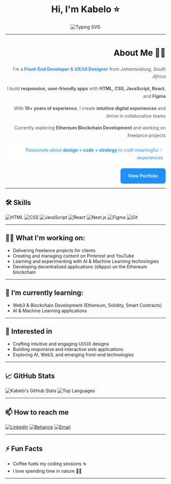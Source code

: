 <h1 align="center">Hi, I'm Kabelo ⭐</h1>





<div align="center">

![Typing SVG](https://readme-typing-svg.herokuapp.com?font=Fira+Code&size=24&pause=1000&color=1E90FF&background=FFFFFF&width=820&lines=AI+-+Front-End+Developer+%26+UX%2FUI+Product+Designer)

</div>


---

<section style="font-family: 'Inter', sans-serif; direction: rtl; text-align: right; line-height: 1.7; color: #555555; max-width: 700px; margin: 0 auto;">
  <h2 style="color: #111111; font-size: 26px; margin-bottom: 16px;">👨‍💻 About Me</h2>
  <p>I'm a <strong style="color: #1E90FF;">Front-End Developer</strong> & <strong style="color: #1E90FF;">UX/UI Designer</strong> from <em>Johannesburg, South Africa</em>.</p>
  <p>I build <strong>responsive, user-friendly apps</strong> with <strong>HTML, CSS, JavaScript, React</strong>, and <strong>Figma</strong>.</p>
  <p>With <strong>10+ years of experience</strong>, I create <strong>intuitive digital experiences</strong> and thrive in collaborative teams.</p>
  <p>Currently exploring <strong>Ethereum Blockchain Development</strong> and working on freelance projects.</p>
  <p style="color: #1E90FF; background-color: #ffffff; font-family: 'Inter', sans-serif; padding: 8px; border-radius: 4px;">
  ✨ Passionate about <strong>design + code + strategy</strong> to craft meaningful experiences.
</p>

  <!-- Portfolio Button -->
  <p>
    <a href="https://www.behance.net/kabelomaitisa1" target="_blank" 
       style="display: inline-block; background-color: #1E90FF; color: #ffffff; padding: 12px 24px; border-radius: 8px; text-decoration: none; font-weight: 600; transition: background-color 0.3s;">
      View Portfolio
    </a>
  </p>
</section>


---

## 🛠️ Skills
![HTML](https://img.shields.io/badge/HTML-E34F26?style=for-the-badge&logo=html5&logoColor=white)
![CSS](https://img.shields.io/badge/CSS-1572B6?style=for-the-badge&logo=css3&logoColor=white)
![JavaScript](https://img.shields.io/badge/JavaScript-F7DF1E?style=for-the-badge&logo=javascript&logoColor=black)
![React](https://img.shields.io/badge/React-61DAFB?style=for-the-badge&logo=react&logoColor=black)
![Next.js](https://img.shields.io/badge/Next.js-000000?style=for-the-badge&logo=nextdotjs&logoColor=white)
![Figma](https://img.shields.io/badge/Figma-F24E1E?style=for-the-badge&logo=figma&logoColor=white)
![Git](https://img.shields.io/badge/Git-F05032?style=for-the-badge&logo=git&logoColor=white)

---

## 🧑‍🚀 What I'm working on:

- Delivering freelance projects for clients
- Creating and managing content on Pinterest and YouTube
- Learning and experimenting with AI & Machine Learning technologies
- Developing decentralized applications (dApps) on the Ethereum blockchain

---

## 🌱 I’m currently learning:
- Web3 & Blockchain Development (Ethereum, Solidity, Smart Contracts)
- AI & Machine Learning applications

---
 
## 🤖 Interested in
- Crafting intuitive and engaging UI/UX designs
- Building responsive and interactive web applications
- Exploring AI, Web3, and emerging front-end technologies

---

## 📈 GitHub Stats
![Kabelo's GitHub Stats](https://github-readme-stats.vercel.app/api?username=KabeloM13&show_icons=true&bg_color=ffffff)
![Top Languages](https://github-readme-stats.vercel.app/api/top-langs/?username=KabeloM13&layout=compact&bg_color=ffffff)

---

## 📫 How to reach me
[![LinkedIn](https://img.shields.io/badge/LinkedIn-0A66C2?style=for-the-badge&logo=linkedin&logoColor=white)](https://www.linkedin.com/in/kabelo-m-9a0555128/)
[![Behance](https://img.shields.io/badge/Behance-1769FF?style=for-the-badge&logo=behance&logoColor=white)](https://www.behance.net/kabelomaitisa1)
[![Email](https://img.shields.io/badge/Email-D14836?style=for-the-badge&logo=gmail&logoColor=white)](mailto:kabelodesigns777@gmail.com)

---

## ⚡ Fun Facts
- Coffee fuels my coding sessions ☕
- I love spending time in nature 🌿🌞

---



